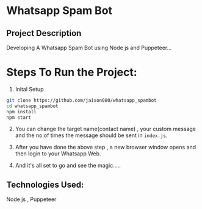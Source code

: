 # Whatsapp Spam Bot

## Project Description

Developing A Whatsapp Spam Bot using Node js and Puppeteer...

# Steps To Run the Project:

1. Inital Setup
```bash
git clone https://github.com/jaison080/whatsapp_spambot
cd whatsapp_spambot
npm install
npm start
```
2. You can change the target name(contact name) , your custom message and the no:of times the message should be sent in ```index.js```.

3. After you have done the above step , a new browser window opens and then login to your Whatsapp Web.

4. And it's all set to go and see the magic.....

## Technologies Used:

Node js , Puppeteer
